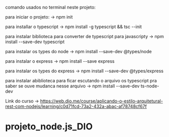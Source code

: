 comando usados no terminal neste projeto:

para iniciar o projeto: ->  npm init

para installar o typescript -> npm install -g typescript && tsc --init

para instalar biblioteca para converter de typescript para javascripty ->  npm install --save-dev typescript

para instalar os types do node -> npm install --save-dev @types/node

para instalar o express -> npm install --save express 

para instalar os types do express -> npm install --save-dev @types/express

para instalar abiblioteca para ficar escutando o arquivo os typescript pra saber se ouve mudanca nesse arquivo -> npm install --save-dev ts-node-dev


Link do curso -> https://web.dio.me/course/aplicando-o-estilo-arquitetural-rest-com-nodejs/learning/c0d71fcd-73a2-432a-abac-af78748cf67f


# projeto_node.js_DIO
